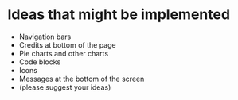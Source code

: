 # Ideas that might be implemented

- Navigation bars
- Credits at bottom of the page
- Pie charts and other charts
- Code blocks
- Icons
- Messages at the bottom of the screen
- (please suggest your ideas)
